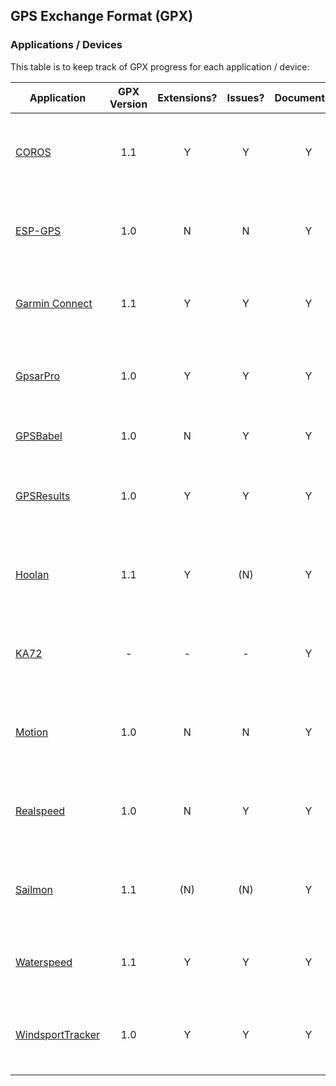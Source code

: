 ## GPS Exchange Format (GPX)

### Applications / Devices

This table is to keep track of GPX progress for each application / device:

| Application                      | GPX Version | Extensions? | Issues? | Documented? | Contacted? | WIP? | Status                                                   |
| -------------------------------- | :---------: | :---------: | :-----: | :---------: | :--------: | :--: | :------------------------------------------------------- |
| [COROS](coros.md)                |     1.1     |      Y      |    Y    |      Y      |     Y      | (Y)  | Video conference with COROS is yet to be scheduled       |
| [ESP-GPS](esp-gps.md)            |     1.0     |      N      |    N    |      Y      |     Y      |  N   | Confirmed valid GPX 1.0. PR was merged for indentation   |
| [Garmin Connect](garmin.md)      |     1.1     |      Y      |    Y    |      Y      |     N      |  N   | Todo - Suggest compliance and use of Garmin v2           |
| [GpsarPro](gpsar.md)             |     1.0     |      Y      |    Y    |      Y      |     Y      | (Y)  | Agreed reader for Garmin v2. Writer changes TBC          |
| [GPSBabel](gpsbabel.md)          |     1.0     |      N      |    Y    |      Y      |     N      |  N   | Todo - Suggest compliance                                |
| [GPSResults](gpsresults.md)      |     1.0     |      Y      |    Y    |      Y      |     Y      | (Y)  | Agreed reader for Garmin v2. Writer changes TBC          |
| [Hoolan](hoolan.md)              |     1.1     |      Y      |   (N)   |      Y      |     Y      | (Y)  | Confirmed valid GPX 1.1. Minor tweaks are still possible |
| [KA72](ka72.md)                  |      -      |      -      |    -    |      Y      |     Y      |  ?   | Suggested reader for Garmin v2. No feedback yet          |
| [Motion](motion.md)              |     1.0     |      N      |    N    |      Y      |     Y      |  -   | Confirmed valid GPX 1.0. No need for further changes     |
| [Realspeed](realspeed.md)        |     1.0     |      N      |    Y    |      Y      |     -      |  -   | Almost valid GPX 1.0 but app is no longer maintained     |
| [Sailmon](sailmon.md)            |     1.1     |     (N)     |   (N)   |      Y      |     Y      |  ?   | Suggested use of Garmin v2. No feedback yet              |
| [Waterspeed](waterspeed.md)      |     1.1     |      Y      |    Y    |      Y      |     Y      | (Y)  | Positive feedback but work is yet to be scheduled        |
| [WindsportTracker](windsport.md) |     1.0     |      Y      |    Y    |      Y      |     Y      |  ?   | Suggested interim GPX 1.0. No feedback yet               |

